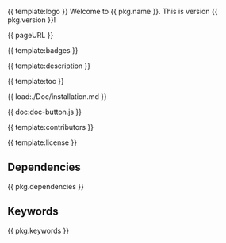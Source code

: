 {{ template:logo }}
Welcome to {{ pkg.name }}. This is version {{ pkg.version }}!

{{ pageURL }}

{{ template:badges }}

{{ template:description }}

<!-- Content Table -->

{{ template:toc }}

<!-- Installation -->

{{ load:./Doc/installation.md }}

{{ doc:doc-button.js }}

{{ template:contributors }}

{{ template:license }}

## Dependencies

{{ pkg.dependencies }}

## Keywords

{{ pkg.keywords }}
